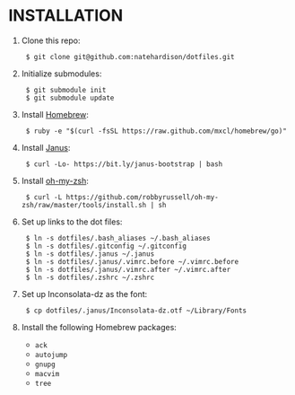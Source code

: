 INSTALLATION
============
1. Clone this repo:

        $ git clone git@github.com:natehardison/dotfiles.git

1. Initialize submodules:

        $ git submodule init
        $ git submodule update

1. Install [Homebrew](http://brew.sh/):

        $ ruby -e "$(curl -fsSL https://raw.github.com/mxcl/homebrew/go)"

1. Install [Janus](https://github.com/carlhuda/janus):

        $ curl -Lo- https://bit.ly/janus-bootstrap | bash

1. Install [oh-my-zsh](https://github.com/robbyrussell/oh-my-zsh):

        $ curl -L https://github.com/robbyrussell/oh-my-zsh/raw/master/tools/install.sh | sh

1. Set up links to the dot files:

        $ ln -s dotfiles/.bash_aliases ~/.bash_aliases
        $ ln -s dotfiles/.gitconfig ~/.gitconfig
        $ ln -s dotfiles/.janus ~/.janus
        $ ln -s dotfiles/.janus/.vimrc.before ~/.vimrc.before
        $ ln -s dotfiles/.janus/.vimrc.after ~/.vimrc.after
        $ ln -s dotfiles/.zshrc ~/.zshrc

1. Set up Inconsolata-dz as the font:

        $ cp dotfiles/.janus/Inconsolata-dz.otf ~/Library/Fonts

1. Install the following Homebrew packages:

    * `ack`
    * `autojump`
    * `gnupg`
    * `macvim`
    * `tree`
